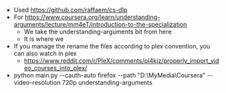 
- Used https://github.com/raffaem/cs-dlp
- For https://www.coursera.org/learn/understanding-arguments/lecture/mm4eT/introduction-to-the-specialization
	- We take the understanding-arguments bit from here
	- It is where we 
- If you manage the rename the files according to plex convention, you can also watch in plex
	- https://www.reddit.com/r/PleX/comments/pl4kjz/properly_import_video_courses_into_plex/ 
- python main.py --cauth-auto firefox --path "D:\MyMedia\Coursera" --video-resolution 720p understanding-arguments